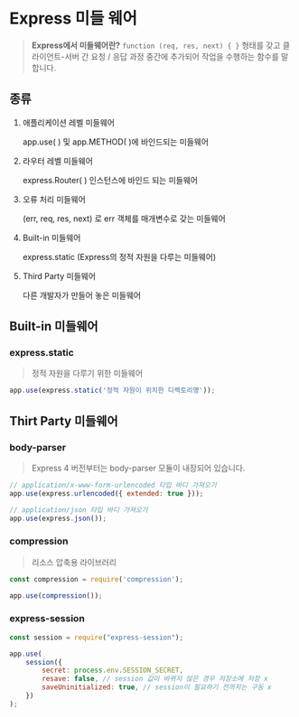 # Express 미들 웨어

> **Express에서 미들웨어란?**
> `function (req, res, next) { }` 형태를 갖고 클라이언트-서버 간 요청 / 응답 과정 중간에 추가되어 작업을 수행하는 함수를 말합니다.

## 종류

1. 애플리케이션 레벨 미들웨어
   
   app.use( ) 및 app.METHOD( )에 바인드되는 미들웨어

2. 라우터 레벨 미들웨어
   
   express.Router( ) 인스턴스에 바인드 되는 미들웨어

3. 오류 처리 미들웨어
   
   (err, req, res, next) 로 err 객체를 매개변수로 갖는 미들웨어

4. Built-in 미들웨어
   
   express.static (Express의 정적 자원을 다루는 미들웨어)

5. Third Party 미들웨어
   
   다른 개발자가 만들어 놓은 미들웨어

## Built-in 미들웨어

### express.static

> 정적 자원을 다루기 위한 미들웨어

```javascript
app.use(express.static('정적 자원이 위치한 디렉토리명'));
```

## Thirt Party 미들웨어

### body-parser

> Express 4 버전부터는 body-parser 모듈이 내장되어 있습니다.

```javascript
// application/x-www-form-urlencoded 타입 바디 가져오기
app.use(express.urlencoded({ extended: true }));

// application/json 타입 바디 가져오기
app.use(express.json());
```

### compression

> 리소스 압축용 라이브러리

```javascript
const compression = require('compression');

app.use(compression());
```

### express-session

```javascript
const session = require("express-session");

app.use(
    session({
        secret: process.env.SESSION_SECRET,
        resave: false, // session 값이 바뀌지 않은 경우 저장소에 저장 x
        saveUninitialized: true, // session이 필요하기 전까지는 구동 x
    })
);
```
